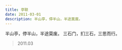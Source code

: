 ```yaml
---
title: 亭联
date: 2011-03-01
description: 半山亭，停半山，半途莫废。
---
```

 
半山亭，停半山，半途莫废。
三石门，扪三石，三思而行。

> 2011.03